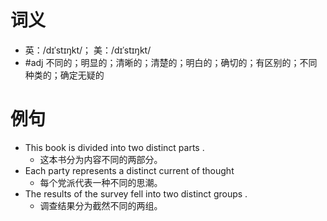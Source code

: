 # 词义
- 英：/dɪˈstɪŋkt/； 美：/dɪˈstɪŋkt/
- #adj 不同的；明显的；清晰的；清楚的；明白的；确切的；有区别的；不同种类的；确定无疑的
# 例句
- This book is divided into two distinct parts .
	- 这本书分为内容不同的两部分。
- Each party represents a distinct current of thought
	- 每个党派代表一种不同的思潮。
- The results of the survey fell into two distinct groups .
	- 调查结果分为截然不同的两组。
